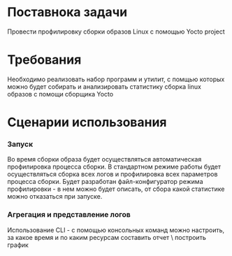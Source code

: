 # Поставнока задачи
Провести профилировку сборки образов Linux с помощью Yocto project
# Требования
Необходимо реализовать набор программ и утилит, с помщью которых можно будет собирать и анализировать статиcтику сборка linux образов с помощи сборщика Yocto
# Сценарии использования
### Запуск
Во время сборки образа будет осуществляться автоматическая профилировка процесса сборки. 
В стандартном режиме работы будет осуществляться сборка всех логов и профилировка всех параметров процесса сборки. 
Будет разработан файл-конфигуратор режима профилировки - в нем можно будет описать, от сбора какой статистике можно отказаться при запуске.
### Агрегация и представление логов
Использование CLI - с помощью консольных команд можно настроить, за какое время и по каким ресурсам составить отчет \ построить график
